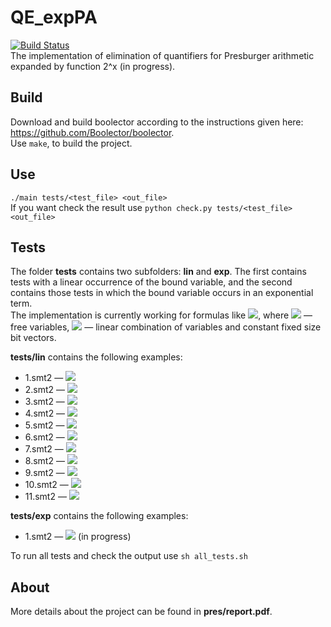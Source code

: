 # QE_expPA
[![Build Status](https://travis-ci.org/AnzhelaSukhanova/QE_expPA.svg?branch=main)](https://travis-ci.org/AnzhelaSukhanova/QE_expPA)  
The implementation of elimination of quantifiers for Presburger arithmetic expanded by function 2^x (in progress).

## Build
Download and build boolector according to the instructions given here: https://github.com/Boolector/boolector.  
Use `make`, to build the project.

## Use
`./main tests/<test_file> <out_file>`  
If you want check the result use `python check.py tests/<test_file> <out_file>`

## Tests
The folder **tests** contains two subfolders: **lin** and **exp**. The first contains tests with a linear occurrence of the bound variable, and the second contains those tests in which the bound variable occurs in an exponential term.  
The implementation is currently working for formulas like <img src="https://render.githubusercontent.com/render/math?math=\exists x:\bigwedge\limits_{1\leq i\leq p, 1\leq j\leq q} g_j(\overline{y})\leq x\wedge x\leq g_i(\overline{y})">, where <img src="https://render.githubusercontent.com/render/math?math=\overline{y}"> — free variables, <img src="https://render.githubusercontent.com/render/math?math=g_i(\overline{y}), g_j(\overline{y})"> — linear combination of variables and constant fixed size bit vectors.  

**tests/lin** contains the following examples:  
* 1.smt2 — <img src="https://render.githubusercontent.com/render/math?math=\exists x:x\leq y">  
* 2.smt2 — <img src="https://render.githubusercontent.com/render/math?math=\exists x:y\cdot 3\leq x\wedge x\leq y\cdot 7">  
* 3.smt2 — <img src="https://render.githubusercontent.com/render/math?math=\exists x:y\leq x\wedge 2\leq x\wedge z\leq x">   
* 4.smt2 — <img src="https://render.githubusercontent.com/render/math?math=\exists x:x\leq 2\wedge 3\leq x">  
* 5.smt2 — <img src="https://render.githubusercontent.com/render/math?math=\exists x:y\cdot 3\leq x\wedge x\leq y\cdot 12">  
* 6.smt2 — <img src="https://render.githubusercontent.com/render/math?math=\exists x:x\leq y\cdot 3\wedge z\leq x\wedge x\leq t">  
* 7.smt2 — <img src="https://render.githubusercontent.com/render/math?math=\exists x:x\leq y %2B z">  
* 8.smt2 — <img src="https://render.githubusercontent.com/render/math?math=\exists x:x\leq y\cdot 5 %2B 8">  
* 9.smt2 — <img src="https://render.githubusercontent.com/render/math?math=\exists x:x\leq y\cdot 2 %2B z\wedge y\cdot 10\leq x">  
* 10.smt2 — <img src="https://render.githubusercontent.com/render/math?math=\exists x:x\leq y\cdot 5 %2B 7\wedge (y %2B z)\cdot 8\leq x">  
* 11.smt2 — <img src="https://render.githubusercontent.com/render/math?math=\exists x:x\leq y %2B ((9 %2B 2) %2B z)">  

**tests/exp** contains the following examples:  
* 1.smt2 — <img src="https://render.githubusercontent.com/render/math?math=\exists x:x^2\leq y"> (in progress)  

To run all tests and check the output use `sh all_tests.sh`

## About
More details about the project can be found in **pres/report.pdf**.
